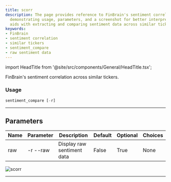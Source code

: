 ```yaml
---
title: scorr
description: The page provides reference to FinBrain's sentiment correlation tool,
  demonstrating usage, parameters, and a screenshot for better interpretation. It
  aids with extracting and comparing sentiment data across similar tickers.
keywords:
- FinBrain
- sentiment correlation
- similar tickers
- sentiment_compare
- raw sentiment data
---
```


import HeadTitle from '@site/src/components/General/HeadTitle.tsx';

<HeadTitle title="stocks /ca/scorr - Reference | OpenBB Terminal Docs" />

FinBrain's sentiment correlation across similar tickers.

### Usage

```python wordwrap
sentiment_compare [-r]
```

---

## Parameters

| Name | Parameter | Description | Default | Optional | Choices |
| ---- | --------- | ----------- | ------- | -------- | ------- |
| raw | -r  --raw | Display raw sentiment data | False | True | None |

![scorr](https://user-images.githubusercontent.com/46355364/154073958-a2d7afd1-2406-46a6-8dc2-fdfd8b8605a4.png)

---
